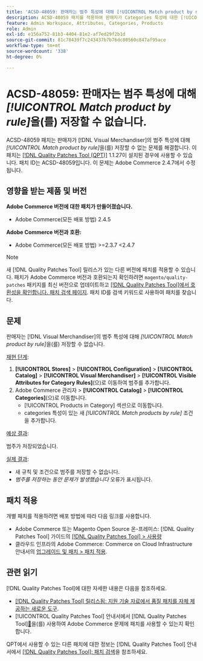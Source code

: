 ```yaml
---
title: 'ACSD-48059: 판매자는 범주 특성에 대해 [!UICONTROL Match product by rule]을(를) 저장할 수 없습니다.'
description: ACSD-48059 패치를 적용하여 판매자가 Categories 특성에 대한 [!UICONTROL Match product by rule]을(를) 저장할 수 없는 Adobe Commerce 문제를 해결합니다.
feature: Admin Workspace, Attributes, Categories, Products
role: Admin
exl-id: e156a752-81b3-4404-81e2-af7ed29f2b1d
source-git-commit: 81c78439f7c243437b7b76dc80560c847af95ace
workflow-type: tm+mt
source-wordcount: '338'
ht-degree: 0%

---
```


# ACSD-48059: 판매자는 범주 특성에 대해 *[!UICONTROL Match product by rule]*&#x200B;을(를) 저장할 수 없습니다.

ACSD-48059 패치는 판매자가 [!DNL Visual Merchandiser]의 범주 특성에 대해 *[!UICONTROL Match product by rule]*&#x200B;을(를) 저장할 수 없는 문제를 해결합니다. 이 패치는 [[!DNL Quality Patches Tool (QPT)]](https://experienceleague.adobe.com/ko/docs/commerce-knowledge-base/kb/announcements/commerce-announcements/magento-quality-patches-released-new-tool-to-self-serve-quality-patches) 1.1.27이 설치된 경우에 사용할 수 있습니다. 패치 ID는 ACSD-48059입니다. 이 문제는 Adobe Commerce 2.4.7에서 수정됩니다.

## 영향을 받는 제품 및 버전

**Adobe Commerce 버전에 대한 패치가 만들어졌습니다.**

* Adobe Commerce(모든 배포 방법) 2.4.5

**Adobe Commerce 버전과 호환:**

* Adobe Commerce(모든 배포 방법) >=2.3.7 &lt;2.4.7

>[!NOTE]
>
>새 [!DNL Quality Patches Tool] 릴리스가 있는 다른 버전에 패치를 적용할 수 있습니다. 패치가 Adobe Commerce 버전과 호환되는지 확인하려면 `magento/quality-patches` 패키지를 최신 버전으로 업데이트하고 [[!DNL Quality Patches Tool]에서 호환성을 확인합니다. 패치 검색 페이지](https://experienceleague.adobe.com/tools/commerce-quality-patches/index.html?lang=ko). 패치 ID를 검색 키워드로 사용하여 패치를 찾습니다.

## 문제

판매자는 [!DNL Visual Merchandiser]의 범주 특성에 대해 *[!UICONTROL Match product by rule]*&#x200B;을(를) 저장할 수 없습니다.

<u>재현 단계</u>:

1. **[!UICONTROL Stores]** > **[!UICONTROL Configuration]** > **[!UICONTROL Catalog]** > **[!UICONTROL Visual Merchandiser]** > **[!UICONTROL Visible Attributes for Category Rules]**(으)로 이동하여 범주를 추가합니다.
1. Adobe Commerce 관리자 > **[!UICONTROL Catalog]** > **[!UICONTROL Categories]**(으)로 이동합니다.
   * [!UICONTROL Products in Category] 섹션으로 이동합니다.
   * categories 특성이 있는 새 *[!UICONTROL Match products by rule]* 조건을 추가합니다.

<u>예상 결과</u>:

범주가 저장되었습니다.

<u>실제 결과</u>:

* 새 규칙 및 조건으로 범주를 저장할 수 없습니다.
* *범주를 저장하는 동안 문제가 발생했습니다* 오류가 표시됩니다.

## 패치 적용

개별 패치를 적용하려면 배포 방법에 따라 다음 링크를 사용합니다.

* Adobe Commerce 또는 Magento Open Source 온-프레미스: [!DNL Quality Patches Tool] 가이드의 [[!DNL Quality Patches Tool] > 사용량](/help/tools/quality-patches-tool/usage.md)
* 클라우드 인프라의 Adobe Commerce: Commerce on Cloud Infrastructure 안내서의 [업그레이드 및 패치 > 패치 적용](https://experienceleague.adobe.com/docs/commerce-cloud-service/user-guide/develop/upgrade/apply-patches.html?lang=ko).

## 관련 읽기

[!DNL Quality Patches Tool]에 대한 자세한 내용은 다음을 참조하세요.

* [[!DNL Quality Patches Tool] 릴리스됨: 지원 기술 자료에서 품질 패치를 자체 제공하는 새로운 도구](https://experienceleague.adobe.com/ko/docs/commerce-knowledge-base/kb/announcements/commerce-announcements/magento-quality-patches-released-new-tool-to-self-serve-quality-patches).
* [!UICONTROL Quality Patches Tool] 안내서에서  [!DNL Quality Patches Tool][&#128279;](/help/tools/quality-patches-tool/patches-available-in-qpt/check-patch-for-magento-issue-with-magento-quality-patches.md)을(를) 사용하여 Adobe Commerce 문제에 패치를 사용할 수 있는지 확인합니다.


QPT에서 사용할 수 있는 다른 패치에 대한 정보는 [!DNL Quality Patches Tool] 안내서에서 [[!DNL Quality Patches Tool]: 패치 검색](https://experienceleague.adobe.com/tools/commerce-quality-patches/index.html?lang=ko)을 참조하세요.
